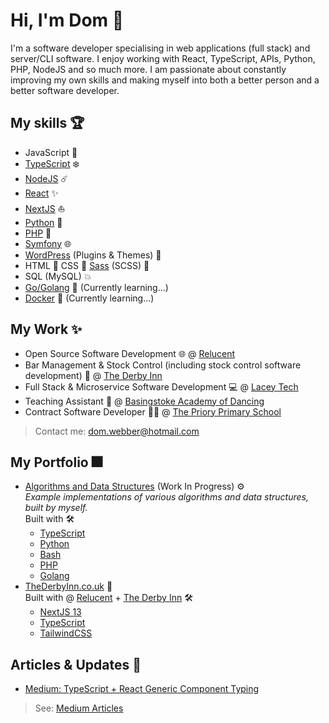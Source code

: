 # Hi, I'm Dom 👋

I'm a software developer specialising in web applications (full stack) and server/CLI software. I enjoy working with React, TypeScript, APIs, Python, PHP, NodeJS and so much more. I am passionate about constantly improving my own skills and making myself into both a better person and a better software developer.

## My skills 🏆

- JavaScript 📏
- [TypeScript][tech-typescript] ❄️
- [NodeJS][tech-nodejs] ☄️
- [React][tech-reactjs] ✨
- [NextJS][tech-nextjs] ⛵
- [Python][tech-python] 🐍
- [PHP][tech-php] 🐘
- [Symfony][tech-symfony] 🌐
- [WordPress][tech-wordpress] (Plugins & Themes) 🔌
- HTML 📝 CSS 💄 [Sass][tech-sass] (SCSS) 💍
- SQL (MySQL) 💥
- [Go/Golang][tech-golang] 🚤 (Currently learning...)
- [Docker][tech-docker] :whale: (Currently learning...)

## My Work ✨

- Open Source Software Development 🌐 @ [Relucent][work-relucent]
- Bar Management & Stock Control (including stock control software development) 🍷 @ [The Derby Inn][work-thederbyinn]
- Full Stack & Microservice Software Development 💻 @ [Lacey Tech][work-laceytech]
- Teaching Assistant 💃 @ [Basingstoke Academy of Dancing][work-basingstokeacademy]
- Contract Software Developer 🧑‍🏫 @ [The Priory Primary School][work-thepriory]

> Contact me: <dom.webber@hotmail.com>

## My Portfolio 🎆

- [Algorithms and Data Structures](https://github.com/domwebber/algorithms-and-data-structures) (Work In Progress) ⚙️ \
  *Example implementations of various algorithms and data structures, built by myself.* \
  Built with 🛠
  - [TypeScript][tech-typescript]
  - [Python][tech-python]
  - [Bash][tech-bash]
  - [PHP][tech-php]
  - [Golang][tech-golang]
- [TheDerbyInn.co.uk][work-thederbyinn] 🍹 \
  Built with @ [Relucent][work-relucent] + [The Derby Inn][work-thederbyinn] 🛠
  - [NextJS 13][tech-nextjs]
  - [TypeScript][tech-typescript]
  - [TailwindCSS][tech-tailwindcss]

## Articles & Updates 📝
<!-- BLOG-POST-LIST:START -->

- [Medium: TypeScript + React Generic Component Typing](https://medium.com/@domwebberr/typescript-react-generic-component-typing-d01f59d9375b?source=rss-7e4c514c9a3c------2)
<!-- BLOG-POST-LIST:END -->

> See: [Medium Articles][me-medium]

<!-- References: -->
<!-- Technologies: -->
[tech-typescript]: https://www.typescriptlang.org "TypeScript's Website"
[tech-nodejs]: https://nodejs.org "NodeJS' Website"
[tech-reactjs]: https://reactjs.org "ReactJS' Website"
[tech-nextjs]: https://nextjs.org "NextJS' Website"
[tech-python]: https://www.python.org "Python's Website"
[tech-php]: https://www.php.net "PHP's Website"
[tech-symfony]: https://symfony.com "Symfony's Website"
[tech-wordpress]: https://wordpress.org "WordPress' Website"
[tech-sass]: https://sass-lang.com "Sass' Website"
[tech-golang]: https://go.dev "Go's Website"
[tech-docker]: https://www.docker.com "Docker's Website"
[tech-tailwindcss]: https://tailwindcss.com "TailwindCSS' Website"
[tech-bash]: https://www.gnu.org/software/bash/ "Bash's Website"

<!-- Work References: -->
[work-relucent]: https://github.com/Relucent-Software "Relucent's GitHub Profile"
[work-thederbyinn]: https://thederbyinn.co.uk "The Derby Inn's Website"
[work-laceytech]: https://lacey-tech.com "Lacey Tech's Website"
[work-basingstokeacademy]: https://www.basingstokeacademy.co.uk "Basingstoke Academy of Dancing's Website"
[work-thepriory]: https://www.theprioryprimaryschool.org.uk "The Priory Primary School's Website"

<!-- Personal Links: -->
[me-medium]: https://medium.com/@domwebberr

